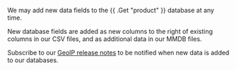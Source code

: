 We may add new data fields to the {{ .Get "product" }} database at any time.

New database fields are added as new columns to the right of existing columns in our CSV files,
and as additional data in our MMDB files.

Subscribe to our [GeoIP release notes](/geoip/release-notes) to be notified when new
data is added to our databases.